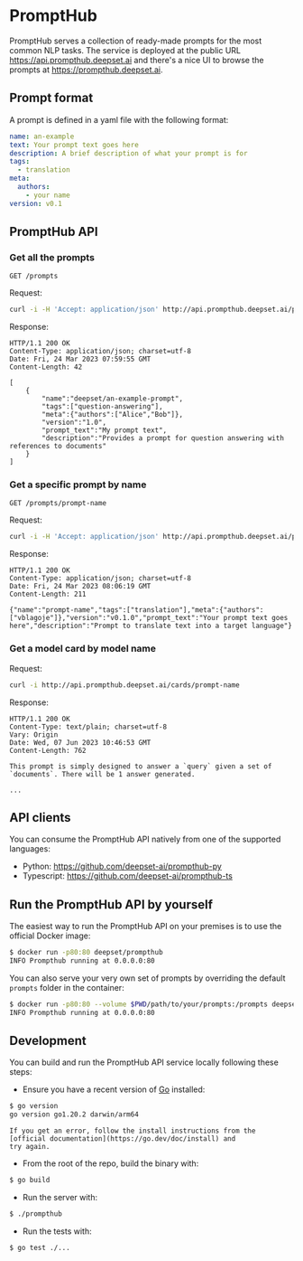 # PromptHub

PromptHub serves a collection of ready-made prompts for the most common NLP tasks. The service is deployed at the
public URL https://api.prompthub.deepset.ai and there's a nice UI to browse the prompts at https://prompthub.deepset.ai.

## Prompt format

A prompt is defined in a yaml file with the following format:

```yaml
name: an-example
text: Your prompt text goes here
description: A brief description of what your prompt is for
tags:
  - translation
meta:
  authors:
    - your name
version: v0.1
```

## PromptHub API

### Get all the prompts

`GET /prompts`

Request:

```sh
curl -i -H 'Accept: application/json' http://api.prompthub.deepset.ai/prompts
```

Response:

```
HTTP/1.1 200 OK
Content-Type: application/json; charset=utf-8
Date: Fri, 24 Mar 2023 07:59:55 GMT
Content-Length: 42

[
    {
        "name":"deepset/an-example-prompt",
        "tags":["question-answering"],
        "meta":{"authors":["Alice","Bob"]},
        "version":"1.0",
        "prompt_text":"My prompt text",
        "description":"Provides a prompt for question answering with references to documents"
    }
]
```

### Get a specific prompt by name

`GET /prompts/prompt-name`

Request:

```sh
curl -i -H 'Accept: application/json' http://api.prompthub.deepset.ai/prompts/prompt-name
```

Response:

```
HTTP/1.1 200 OK
Content-Type: application/json; charset=utf-8
Date: Fri, 24 Mar 2023 08:06:19 GMT
Content-Length: 211

{"name":"prompt-name","tags":["translation"],"meta":{"authors":["vblagoje"]},"version":"v0.1.0","prompt_text":"Your prompt text goes here","description":"Prompt to translate text into a target language"}
```

### Get a model card by model name

Request:

```sh
curl -i http://api.prompthub.deepset.ai/cards/prompt-name
```

Response:

```
HTTP/1.1 200 OK
Content-Type: text/plain; charset=utf-8
Vary: Origin
Date: Wed, 07 Jun 2023 10:46:53 GMT
Content-Length: 762

This prompt is simply designed to answer a `query` given a set of `documents`. There will be 1 answer generated.

...
```

## API clients

You can consume the PromptHub API natively from one of the supported languages:
- Python: https://github.com/deepset-ai/prompthub-py
- Typescript: https://github.com/deepset-ai/prompthub-ts

## Run the PromptHub API by yourself

The easiest way to run the PromptHub API on your premises is to use the official Docker image:

```sh
$ docker run -p80:80 deepset/prompthub
INFO Prompthub running at 0.0.0.0:80
```

You can also serve your very own set of prompts by overriding the default `prompts` folder in the container:

```sh
$ docker run -p80:80 --volume $PWD/path/to/your/prompts:/prompts deepset/prompthub
INFO Prompthub running at 0.0.0.0:80
```

## Development

You can build and run the PromptHub API service locally following these steps:

- Ensure you have a recent version of [Go](https://go.dev) installed:

```sh
$ go version
go version go1.20.2 darwin/arm64
```

    If you get an error, follow the install instructions from the [official documentation](https://go.dev/doc/install) and
    try again.

- From the root of the repo, build the binary with:

```sh
$ go build
```

- Run the server with:

```sh
$ ./prompthub
```

- Run the tests with:

```sh
$ go test ./...
```
